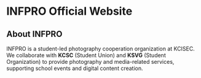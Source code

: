 # INFPRO Official Website  

## About INFPRO  
INFPRO is a student-led photography cooperation organization at KCISEC. We collaborate with **KCSC** (Student Union) and **KSVG** (Student Organization) to provide photography and media-related services, supporting school events and digital content creation.